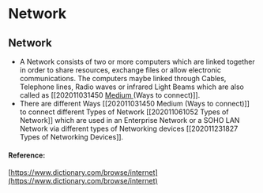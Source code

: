 # Network

## Network

* A Network consists of two or more computers which are linked together in order to share resources, exchange files or allow electronic communications. The computers maybe linked through Cables, Telephone lines, Radio waves or infrared Light Beams which are also called as \[\[202011031450 [Medium ](medium.md#ways-medium-to-connect-two-or-more-computers)\(Ways to connect\)\]\].
* There are different Ways \[\[202011031450 Medium \(Ways to connect\)\]\] to connect different Types of Network \[\[202011061052 Types of Network\]\] which are used in an Enterprise Network or a SOHO LAN Network via different types of Networking devices \[\[202011231827 Types of Networking Devices\]\].

#### Reference:

[https://www.dictionary.com/browse/internet](https://www.dictionary.com/browse/internet)

